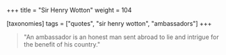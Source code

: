 +++
title = "Sir Henry Wotton"
weight = 104

[taxonomies]
tags = ["quotes", "sir henry wotton", "ambassadors"]
+++

> "An ambassador is an honest man sent abroad to lie and intrigue for the
> benefit of his country."
